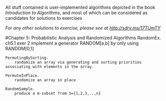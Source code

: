 All stuff contained is user-implemented algorithms depicted in the book *Introduction to Algorithms*, and most of which can be considered as candidates for solutions to exercises

*For any other solutions to exercise, please see at http://sdrv.ms/17TUmTY*

#Chapter 5: Probabilistic Analysis and Randomized Algorithms
	RandomEx. ch5.1 exer 2
		implement a generator RANDOM[a,b] by only using RANDOM[0,1]
		
	PermutingBySorting.
		randomize an array via generating and sorting priorities associating with elements in the array.
		
	PermuteInPlace.
		randomize an array in place
		
	RandomSample.
		produce a m-subset from S={1,2,3,..,n}